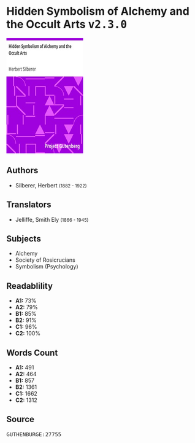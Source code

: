 # Hidden Symbolism of Alchemy and the Occult Arts <kbd>v2.3.0</kbd>

![](./cover.medium.jpg "")

## Authors


 - Silberer, Herbert <small>(1882 - 1922)</small>

## Translators


 - Jelliffe, Smith Ely <small>(1866 - 1945)</small>

## Subjects


 - Alchemy
 - Society of Rosicrucians
 - Symbolism (Psychology)

## Readablility


 - **A1:** 73%
 - **A2:** 79%
 - **B1:** 85%
 - **B2:** 91%
 - **C1:** 96%
 - **C2:** 100%

## Words Count


 - **A1:** 491
 - **A2:** 464
 - **B1:** 857
 - **B2:** 1361
 - **C1:** 1662
 - **C2:** 1312

## Source


<kbd>GUTHENBURGE:27755</kbd>
